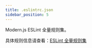 ```yaml
---
title: .eslintrc.json
sidebar_position: 5
---
```


Modern.js ESLint 全量规则集。

具体规则信息请查看：[ESLint 全量规则集](/docs/guides/advanced-features/eslint)

